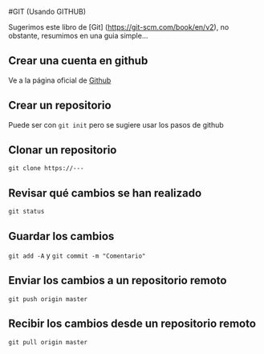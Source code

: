 #GIT (Usando GITHUB)

Sugerimos este libro de [Git] (https://git-scm.com/book/en/v2), no obstante, resumimos en una guia simple...

## Crear una cuenta en github
Ve a la página oficial de [Github](https://github.com/)
## Crear un repositorio
Puede ser con `git init` pero se sugiere usar los pasos de github
## Clonar un repositorio
`git clone https://---`
## Revisar qué cambios se han realizado
`git status`
## Guardar los cambios
`git add -A` y `git commit -m "Comentario"`
## Enviar los cambios a un repositorio remoto
`git push origin master`
## Recibir los cambios desde un repositorio remoto
`git pull origin master`
